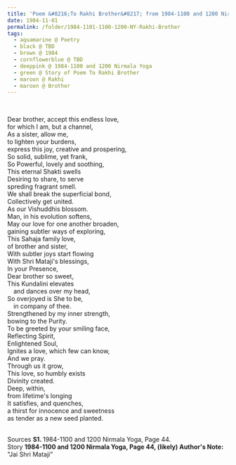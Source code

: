 ```yaml
---
title: 'Poem &#8216;To Rakhi Brother&#8217; from 1984-1100 and 1200 Nirmala Yoga, Page 44'
date: 1984-11-01
permalink: /folder/1984-1101-1100-1200-NY-Rakhi-Brother
tags:
  - aquamarine @ Poetry
  - black @ TBD
  - brown @ 1984
  - cornflowerblue @ TBD
  - deeppink @ 1984-1100 and 1200 Nirmala Yoga
  - green @ Story of Poem To Rakhi Brother
  - maroon @ Rakhi
  - maroon @ Brother
---
```


<br>

<p>
Dear brother, accept this endless love,<br>
for which I am, but a channel,<br>
As a sister, allow me,<br>
to lighten your burdens,<br>
express this joy, creative and prospering,<br>
So solid, sublime, yet frank,<br>
So Powerful, lovely and soothing,<br>
This eternal Shakti swells<br>
Desiring to share, to serve<br>
spreding fragrant smell.<br>
We shall break the superficial bond,<br>
Collectively get united.<br>
As our Vishuddhis blossom.<br>
Man, in his evolution softens,<br>
May our love for one another broaden,<br>
gaining subtler ways of exploring,<br>
This Sahaja family love,<br>
of brother and sister,<br>
With subtler joys start flowing<br>
With Shri Mataji's blessings,<br>
In your Presence,<br>
Dear brother so sweet,<br>
This Kundalini elevates<br>
&emsp;and dances over my head,<br>
So overjoyed is She to be,<br>
&emsp;in company of thee.<br>
Strengthened by my inner strength,<br>
bowing to the Purity.<br>
To be greeted by your smiling face,<br>
Reflecting Spirit,<br>
Enlightened Soul,<br>
Ignites a love, which few can know,<br>
And we pray.<br>
Through us it grow,<br>
This love, so humbly exists<br>
Divinity created.<br>
Deep, within,<br>
from lifetime's longing<br>
It satisfies, and quenches,<br>
a thirst for innocence and sweetness<br>
as tender as a new seed planted.<br>
</p>

<br>

<wave-list>
<list-title color="DarkSeaGreen" width="40">Sources</list-title>
  <list-item color="BlanchedAlmond"  width="280"><b>S1. </b> 1984-1100 and 1200 Nirmala Yoga, Page 44.</list-item>
</wave-list>

<br>

<wave-list>
<list-title color="DarkSeaGreen" width="25">Story</list-title>
  <list-item color="BlanchedAlmond"  width="280"><b>1984-1100 and 1200 Nirmala Yoga, Page 44, (likely) Author's Note:</b> "Jai Shri Mataji"</list-item>
</wave-list>